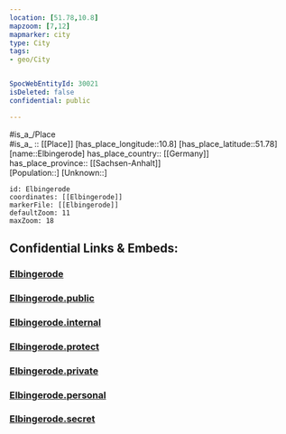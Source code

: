 ```yaml
---
location: [51.78,10.8] 
mapzoom: [7,12] 
mapmarker: city 
type: City
tags:
- geo/City


SpocWebEntityId: 30021
isDeleted: false
confidential: public

---
```

#is_a_/Place  
#is_a_ :: [[Place]] 
[has_place_longitude::10.8] 
[has_place_latitude::51.78] 
[name::Elbingerode] 
has_place_country:: [[Germany]]  
has_place_province:: [[Sachsen-Anhalt]]  
[Population::] 
[Unknown::] 


```leaflet
id: Elbingerode
coordinates: [[Elbingerode]] 
markerFile: [[Elbingerode]] 
defaultZoom: 11 
maxZoom: 18
```


## Confidential Links & Embeds: 

### [Elbingerode](/_Standards/Earth/Continent/Europe/Europe~Central/Germany/Germany~East/Sachsen-Anhalt/counties~SA/Harz/cities~Harz/Oberharz~Brocken/City/Elbingerode.md) 

### [Elbingerode.public](/_public/Earth/Continent/Europe/Europe~Central/Germany/Germany~East/Sachsen-Anhalt/counties~SA/Harz/cities~Harz/Oberharz~Brocken/City/Elbingerode.public.md) 

### [Elbingerode.internal](/_internal/Earth/Continent/Europe/Europe~Central/Germany/Germany~East/Sachsen-Anhalt/counties~SA/Harz/cities~Harz/Oberharz~Brocken/City/Elbingerode.internal.md) 

### [Elbingerode.protect](/_protect/Earth/Continent/Europe/Europe~Central/Germany/Germany~East/Sachsen-Anhalt/counties~SA/Harz/cities~Harz/Oberharz~Brocken/City/Elbingerode.protect.md) 

### [Elbingerode.private](/_private/Earth/Continent/Europe/Europe~Central/Germany/Germany~East/Sachsen-Anhalt/counties~SA/Harz/cities~Harz/Oberharz~Brocken/City/Elbingerode.private.md) 

### [Elbingerode.personal](/_personal/Earth/Continent/Europe/Europe~Central/Germany/Germany~East/Sachsen-Anhalt/counties~SA/Harz/cities~Harz/Oberharz~Brocken/City/Elbingerode.personal.md) 

### [Elbingerode.secret](/_secret/Earth/Continent/Europe/Europe~Central/Germany/Germany~East/Sachsen-Anhalt/counties~SA/Harz/cities~Harz/Oberharz~Brocken/City/Elbingerode.secret.md)

